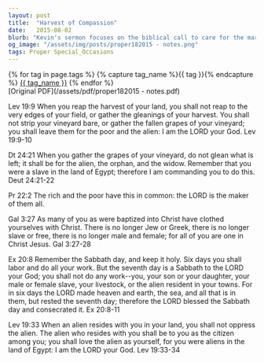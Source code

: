 ```yaml
---
layout: post
title:  "Harvest of Compassion"
date:   2015-08-02
blurb: "Kevin's sermon focuses on the biblical call to care for the marginalized, drawing from Leviticus 19 and Deuteronomy 24, which instruct the faithful to leave the edges of their harvest for the poor and the alien. He emphasizes the importance of remembering one's own past hardships to foster empathy and kindness towards others. The sermon also touches on the unity in Christ, as expressed in Galatians 3, and the sanctity of the Sabbath from Exodus 20."
og_image: "/assets/img/posts/proper182015 - notes.png"
tags: Proper Special_Occasions
---    
```

<div class="tag-pills">
  {% for tag in page.tags %}
    {% capture tag_name %}{{ tag }}{% endcapture %}
    <a href="{{ site.baseurl }}/tag/{{ tag_name }}" class="tag-pill">{{ tag_name }}</a>
  {% endfor %}
</div>
[Original PDF](/assets/pdf/proper182015 - notes.pdf)

Lev 19:9 When you reap the harvest of your land, you shall not reap to the very edges of your field, or gather the gleanings of your harvest. You shall not strip your vineyard bare, or gather the fallen grapes of your vineyard; you shall leave them for the poor and the alien: I am the LORD your God. Lev 19:9-10

Dt 24:21 When you gather the grapes of your vineyard, do not glean what is left; it shall be for the alien, the orphan, and the widow. Remember that you were a slave in the land of Egypt; therefore I am commanding you to do this. Deut 24:21-22

Pr 22:2 The rich and the poor have this in common: the LORD is the maker of them all.

Gal 3:27 As many of you as were baptized into Christ have clothed yourselves with Christ. There is no longer Jew or Greek, there is no longer slave or free, there is no longer male and female; for all of you are one in Christ Jesus. Gal 3:27-28

Ex 20:8 Remember the Sabbath day, and keep it holy. Six days you shall labor and do all your work. But the seventh day is a Sabbath to the LORD your God; you shall not do any work--you, your son or your daughter, your male or female slave, your livestock, or the alien resident in your towns. For in six days the LORD made heaven and earth, the sea, and all that is in them, but rested the seventh day; therefore the LORD blessed the Sabbath day and consecrated it. Ex 20:8-11

Lev 19:33 When an alien resides with you in your land, you shall not oppress the alien. The alien who resides with you shall be to you as the citizen among you; you shall love the alien as yourself, for you were aliens in the land of Egypt: I am the LORD your God. Lev 19:33-34
